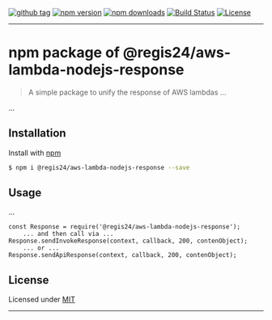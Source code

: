 [![github tag][github-tag-image]][github-tag-url]
[![npm version][npm-version-image]][npm-version-url]
[![npm downloads][npm-downloads-image]][npm-downloads-url]
[![Build Status][travis-image]][travis-url]
[![License][license-image]][license-url]

***

# npm package of @regis24/aws-lambda-nodejs-response

> A simple package to unify the response of AWS lambdas ...

...

## Installation

Install with [npm](https://www.npmjs.com/)

```sh
$ npm i @regis24/aws-lambda-nodejs-response --save
```


## Usage

...

```
const Response = require('@regis24/aws-lambda-nodejs-response');
	... and then call via ...
Response.sendInvokeResponse(context, callback, 200, contenObject);
	... or ...
Response.sendApiResponse(context, callback, 200, contenObject);
```

## License

Licensed under [MIT](https://github.com/Regis24GmbH/aws-lambda-nodejs-response/blob/master/LICENSE)

***

[github-tag-image]: https://img.shields.io/github/tag/Regis24GmbH/aws-lambda-nodejs-response.svg?style=flat-square
[github-tag-url]: https://github.com/Regis24GmbH/aws-lambda-nodejs-response

[npm-version-image]: https://img.shields.io/npm/v/aws-lambda-nodejs-response.svg?style=flat-square
[npm-version-url]: https://www.npmjs.com/package/aws-lambda-nodejs-response
[npm-downloads-image]: https://img.shields.io/npm/dm/aws-lambda-nodejs-response.svg?style=flat-square
[npm-downloads-url]: https://www.npmjs.com/package/aws-lambda-nodejs-response

[license-image]: https://img.shields.io/github/license/Regis24GmbH/aws-lambda-nodejs-response.svg?style=flat-square
[license-url]: https://github.com/Regis24GmbH/aws-lambda-nodejs-response/blob/master/LICENSE

[travis-image]: https://travis-ci.org/Regis24GmbH/aws-lambda-nodejs-response.svg?branch=master
[travis-url]: https://travis-ci.org/Regis24GmbH/aws-lambda-nodejs-response
